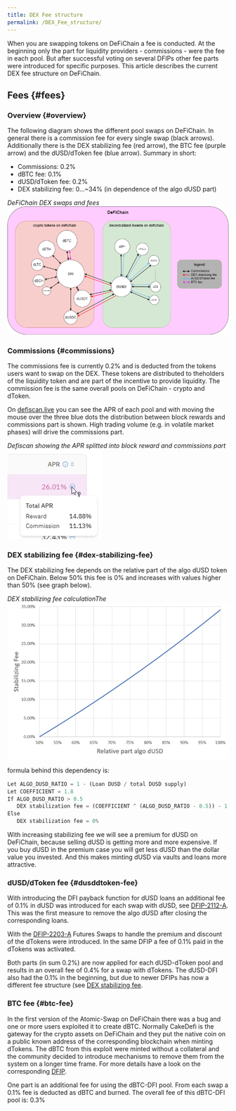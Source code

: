 ```yaml
---
title: DEX Fee structure
permalink: /DEX_Fee_structure/
---
```


When you are swapping tokens on DeFiChain a fee is conducted. At the beginning only the part for liquidity providers - commissions - were the fee in each pool. But after successful voting on several DFIPs other fee parts were introduced for specific purposes. This article describes the current DEX fee structure on DeFiChain.

## Fees {#fees}

### Overview {#overview}

The following diagram shows the different pool swaps on DeFiChain. In general there is a commission fee for every single swap (black arrows). Additionally there is the DEX stabilizing fee (red arrow), the BTC fee (purple arrow) and the dUSD/dToken fee (blue arrow). Summary in short:

- Commissions: 0.2%
- dBTC fee: 0.1%
- dUSD/dToken fee: 0.2%
- DEX stabilizing fee: 0...\~34% (in dependence of the algo dUSD part)

*DeFiChain DEX swaps and fees*  
![DeFiChain DEX swaps and fees](./../media/DefiChainDEXFees.png)

### Commissions {#commissions}

The commissions fee is currently 0.2% and is deducted from the tokens users want to swap on the DEX. These tokens are distributed to theholders of the liquidity token and are part of the incentive to provide liquidity. The commission fee is the same overall pools on DeFiChain - crypto and dToken.

On [defiscan.live](https://defiscan.live/dex) you can see the APR of each pool and with moving the mouse over the three blue dots the distribution between block rewards and commissions part is shown. High trading volume (e.g. in volatile market phases) will drive the commissions part.

*Defiscan showing the APR splitted into block reward and commissions part*  
![Defiscan showing the APR splitted into block reward and commissions part](./../media/Defiscan_APR_rewardCommissions.jpg)

### DEX stabilizing fee {#dex-stabilizing-fee}

The DEX stabilizing fee depends on the relative part of the algo dUSD token on DeFiChain. Below 50% this fee is 0% and increases with values higher than 50% (see graph below).

*DEX stabilizing fee calculationThe*  
![DEX stabilizing fee calculationThe](./../media/DEX_stabilizing_fee.jpg)

formula behind this dependency is:

``` python
Let ALGO_DUSD_RATIO = 1 - (Loan DUSD / total DUSD supply)
Let COEFFICIENT = 1.8
If ALGO_DUSD_RATIO > 0.5
   DEX stabilization fee = (COEFFICIENT ^ (ALGO_DUSD_RATIO - 0.5)) - 1
Else
   DEX stabilization fee = 0%
```

With increasing stabilizing fee we will see a premium for dUSD on DeFiChain, because selling dUSD is getting more and more expensive. If you buy dUSD in the premium case you will get less dUSD than the dollar value you invested. And this makes minting dUSD via vaults and loans more attractive.

### dUSD/dToken fee {#dusddtoken-fee}

With introducing the DFI payback function for dUSD loans an additional fee of 0.1% in dUSD was introduced for each swap with dUSD, see [DFIP-2112-A](https://github.com/DeFiCh/dfips/issues/99). This was the first measure to remove the algo dUSD after closing the corresponding loans.

With the [DFIP-2203-A](https://github.com/DeFiCh/dfips/issues/127) Futures Swaps to handle the premium and discount of the dTokens were introduced. In the same DFIP a fee of 0.1% paid in the dTokens was activated.

Both parts (in sum 0.2%) are now applied for each dUSD-dToken pool and results in an overall fee of 0.4% for a swap with dTokens. The dUSD-DFI also had the 0.1% in the beginning, but due to newer DFIPs has now a different fee structure (see [DEX stabilizing fee](./DEX_Fee_structure.md#dex-stabilizing-fee).

### BTC fee {#btc-fee}

In the first version of the Atomic-Swap on DeFiChain there was a bug and one or more users exploited it to create dBTC. Normally CakeDefi is the gateway for the crypto assets on DeFiChain and they put the native coin on a public known address of the corresponding blockchain when minting dTokens. The dBTC from this exploit were minted without a collateral and the community decided to introduce mechanisms to remove them from the system on a longer time frame. For more details have a look on the corresponding [DFIP](https://github.com/DeFiCh/dfips/issues/101).

One part is an additional fee for using the dBTC-DFI pool. From each swap a 0.1% fee is deducted as dBTC and burned. The overall fee of this dBTC-DFI pool is: 0.3%
